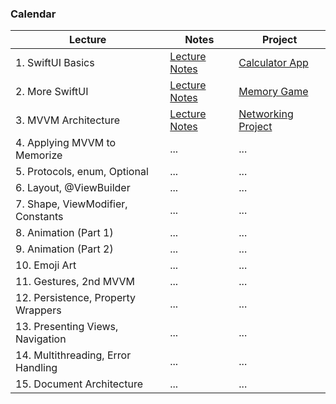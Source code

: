### Calendar

| Lecture                     | Notes                              | Project                              |
|-----------------------------|------------------------------------|------------------------------------|
| 1. SwiftUI Basics              | [Lecture Notes](Lecture_Notes/Week1.md) | [Calculator App](Code/Week1_CalculatorApp/) |
| 2. More SwiftUI                | [Lecture Notes](Lecture_Notes/Week2.md) | [Memory Game](Code/Week2_MemoryGame/)       |
| 3. MVVM Architecture           | [Lecture Notes](Lecture_Notes/Week3.md) | [Networking Project](Code/Week3_Networking/)|
| 4. Applying MVVM to Memorize   | ...                       | ...                                | ...                                |
| 5. Protocols, enum, Optional   | ...                       | ...                                | ...                                |
| 6. Layout, @ViewBuilder   | ...                       | ...                                | ...                                |
| 7. Shape, ViewModifier, Constants   | ...                       | ...                                | ...                                |
| 8. Animation (Part 1)   | ...                       | ...                                | ...                                |
| 9. Animation (Part 2)   | ...                       | ...                                | ...                                |
| 10. Emoji Art   | ...                       | ...                                | ...                                |
| 11. Gestures, 2nd MVVM   | ...                       | ...                                | ...                                |
| 12. Persistence, Property Wrappers   | ...                       | ...                                | ...                                |
| 13. Presenting Views, Navigation   | ...                       | ...                                | ...                                |
| 14. Multithreading, Error Handling   | ...                       | ...                                | ...                                |
| 15. Document Architecture   | ...                       | ...                                | ...                                |

